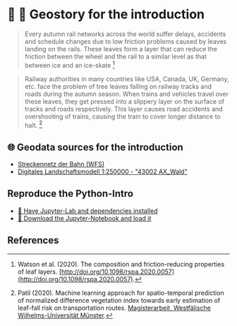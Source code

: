 # 🚂 🍂 Geostory for the introduction

> Every autumn rail networks across the world suffer delays, accidents and
> schedule changes due to low friction problems caused by leaves landing on the
> rails. These leaves form a layer that can reduce the friction between the
> wheel and the rail to a similar level as that between ice and an ice-skate
[^1]
[^1]: Watson et al. (2020). The composition and friction-reducing properties of leaf layers. [http://doi.org/10.1098/rspa.2020.0057](http://doi.org/10.1098/rspa.2020.0057).

> Railway authorities in many countries like USA, Canada, UK, Germany, etc. face the problem of tree leaves falling on railway tracks and roads during the autumn season. When trains and vehicles travel over these leaves, they get pressed into a slippery layer on the surface of tracks and roads respectively. This layer causes road accidents and overshooting of trains, causing the train to cover longer distance to halt.
[^2]
[^2]: Patil (2020).  Machine learning approach for spatio-temporal prediction of normalized difference vegetation index towards early estimation of leaf-fall risk on transportation routes. [Magisterarbeit, Westfälische Wilhelms-Universität Münster](https://elib.dlr.de/135350/).

## 🌐 Geodata sources for the introduction

- [Streckennetz der Bahn (WFS)](https://geoserver.geonet-mrn.de/geoserver/web/wicket/bookmarkable/org.geoserver.web.demo.MapPreviewPage?3&filter=false)
- [Digitales Landschaftsmodell 1:250000 - "43002 AX_Wald"](https://gdz.bkg.bund.de/index.php/default/webdienste/digitale-landschaftsmodelle/wfs-digitales-landschaftsmodell-1-250-000-wfs-dlm250.html)

## Reproduce the Python-Intro

- [🔗 Have Jupyter-Lab and dependencies installed ](/intro_python/)
- [🔗 Download the Jupyter-Notebook and load it](https://raw.githubusercontent.com/rdm4bs/datathon2024/main/intro_python/intro_python.ipynb)

## References


